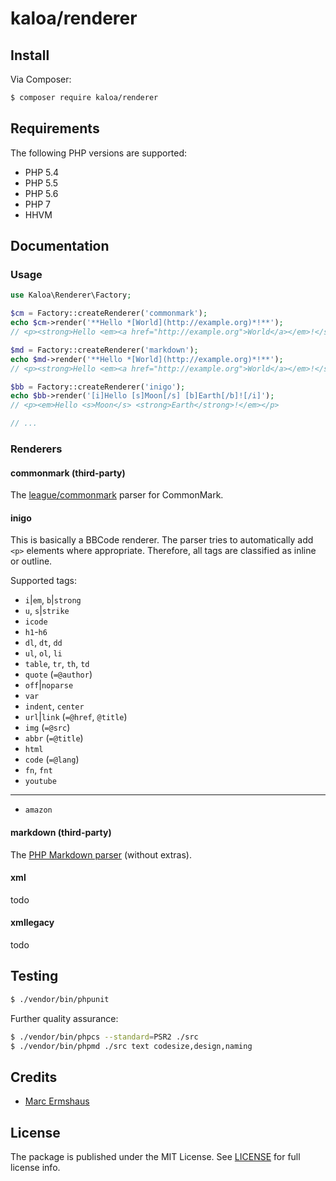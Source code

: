 # kaloa/renderer

## Install

Via Composer:

~~~ bash
$ composer require kaloa/renderer
~~~


## Requirements

The following PHP versions are supported:

- PHP 5.4
- PHP 5.5
- PHP 5.6
- PHP 7
- HHVM


## Documentation

### Usage

~~~ php
use Kaloa\Renderer\Factory;

$cm = Factory::createRenderer('commonmark');
echo $cm->render('**Hello *[World](http://example.org)*!**');
// <p><strong>Hello <em><a href="http://example.org">World</a></em>!</strong></p>

$md = Factory::createRenderer('markdown');
echo $md->render('**Hello *[World](http://example.org)*!**');
// <p><strong>Hello <em><a href="http://example.org">World</a></em>!</strong></p>

$bb = Factory::createRenderer('inigo');
echo $bb->render('[i]Hello [s]Moon[/s] [b]Earth[/b]![/i]');
// <p><em>Hello <s>Moon</s> <strong>Earth</strong>!</em></p>

// ...
~~~

### Renderers

#### commonmark (third-party)

The [league/commonmark](https://github.com/thephpleague/commonmark) parser for CommonMark.

#### inigo

This is basically a BBCode renderer. The parser tries to automatically add `<p>` elements where appropriate. Therefore, all tags are classified as inline or outline.

Supported tags:

- `i`|`em`, `b`|`strong`
- `u`, `s`|`strike`
- `icode`
- `h1`-`h6`
- `dl`, `dt`, `dd`
- `ul`, `ol`, `li`
- `table`, `tr`, `th`, `td`
- `quote` (`=@author`)
- `off`|`noparse`
- `var`
- `indent`, `center`
- `url`|`link` (`=@href`, `@title`)
- `img` (`=@src`)
- `abbr` (`=@title`)
- `html`
- `code` (`=@lang`)
- `fn`, `fnt`
- `youtube`

---

- `amazon`

#### markdown (third-party)

The [PHP Markdown parser](https://github.com/michelf/php-markdown) (without extras).

#### xml

todo

#### xmllegacy

todo


## Testing

~~~ bash
$ ./vendor/bin/phpunit
~~~

Further quality assurance:

~~~ bash
$ ./vendor/bin/phpcs --standard=PSR2 ./src
$ ./vendor/bin/phpmd ./src text codesize,design,naming
~~~


## Credits

- [Marc Ermshaus](https://github.com/mermshaus)


## License

The package is published under the MIT License. See [LICENSE](https://github.com/mermshaus/kaloa-renderer/blob/master/LICENSE) for full license info.
